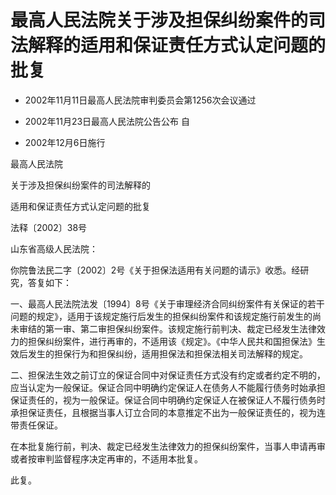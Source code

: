 # 最高人民法院关于涉及担保纠纷案件的司法解释的适用和保证责任方式认定问题的批复

- 2002年11月11日最高人民法院审判委员会第1256次会议通过

- 2002年11月23日最高人民法院公告公布 自

- 2002年12月6日施行

<!-- INFO END -->

最高人民法院

关于涉及担保纠纷案件的司法解释的

适用和保证责任方式认定问题的批复

法释〔2002〕38号

山东省高级人民法院：

你院鲁法民二字〔2002〕2号《关于担保法适用有关问题的请示》收悉。经研究，答复如下：

一、最高人民法院法发〔1994〕8号《关于审理经济合同纠纷案件有关保证的若干问题的规定》，适用于该规定施行后发生的担保纠纷案件和该规定施行前发生的尚未审结的第一审、第二审担保纠纷案件。该规定施行前判决、裁定已经发生法律效力的担保纠纷案件，进行再审的，不适用该《规定》。《中华人民共和国担保法》生效后发生的担保行为和担保纠纷，适用担保法和担保法相关司法解释的规定。

二、担保法生效之前订立的保证合同中对保证责任方式没有约定或者约定不明的，应当认定为一般保证。保证合同中明确约定保证人在债务人不能履行债务时始承担保证责任的，视为一般保证。保证合同中明确约定保证人在被保证人不履行债务时承担保证责任，且根据当事人订立合同的本意推定不出为一般保证责任的，视为连带责任保证。

在本批复施行前，判决、裁定已经发生法律效力的担保纠纷案件，当事人申请再审或者按审判监督程序决定再审的，不适用本批复。

此复。
